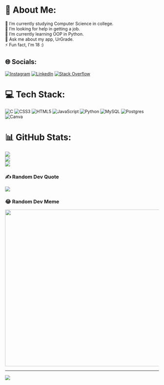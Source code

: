 # 💫 About Me:
🔭 I’m currently studying Computer Science in college.<br>🤝 I’m looking for help in getting a job.<br>🌱 I’m currently learning OOP in Python.<br>💬 Ask me about my app, UrGrade.<br>⚡ Fun fact, I'm 18 :)


## 🌐 Socials:
[![Instagram](https://img.shields.io/badge/Instagram-%23E4405F.svg?logo=Instagram&logoColor=white)](https://instagram.com/i_am_the_nandu) [![LinkedIn](https://img.shields.io/badge/LinkedIn-%230077B5.svg?logo=linkedin&logoColor=white)](https://linkedin.com/in/fernando-tozato-725a2b22a) [![Stack Overflow](https://img.shields.io/badge/-Stackoverflow-FE7A16?logo=stack-overflow&logoColor=white)](https://stackoverflow.com/users/20608335) 

# 💻 Tech Stack:
![C](https://img.shields.io/badge/c-%2300599C.svg?style=plastic&logo=c&logoColor=white) ![CSS3](https://img.shields.io/badge/css3-%231572B6.svg?style=plastic&logo=css3&logoColor=white) ![HTML5](https://img.shields.io/badge/html5-%23E34F26.svg?style=plastic&logo=html5&logoColor=white) ![JavaScript](https://img.shields.io/badge/javascript-%23323330.svg?style=plastic&logo=javascript&logoColor=%23F7DF1E) ![Python](https://img.shields.io/badge/python-3670A0?style=plastic&logo=python&logoColor=ffdd54) ![MySQL](https://img.shields.io/badge/mysql-%2300f.svg?style=plastic&logo=mysql&logoColor=white) ![Postgres](https://img.shields.io/badge/postgres-%23316192.svg?style=plastic&logo=postgresql&logoColor=white) ![Canva](https://img.shields.io/badge/Canva-%2300C4CC.svg?style=plastic&logo=Canva&logoColor=white)
# 📊 GitHub Stats:
![](https://github-readme-stats.vercel.app/api?username=Fernando-Tozato&theme=gotham&hide_border=true&include_all_commits=false&count_private=false)<br/>
![](https://github-readme-streak-stats.herokuapp.com/?user=Fernando-Tozato&theme=gotham&hide_border=true)<br/>
![](https://github-readme-stats.vercel.app/api/top-langs/?username=Fernando-Tozato&theme=gotham&hide_border=true&include_all_commits=false&count_private=false&layout=compact)

### ✍️ Random Dev Quote
![](https://quotes-github-readme.vercel.app/api?type=vetical&theme=dark)

### 😂 Random Dev Meme
<img src="https://random-memer.herokuapp.com/" width="512px"/>

---
[![](https://visitcount.itsvg.in/api?id=Fernando-Tozato&icon=5&color=12)](https://visitcount.itsvg.in)

<!-- Proudly created with GPRM ( https://gprm.itsvg.in ) -->
